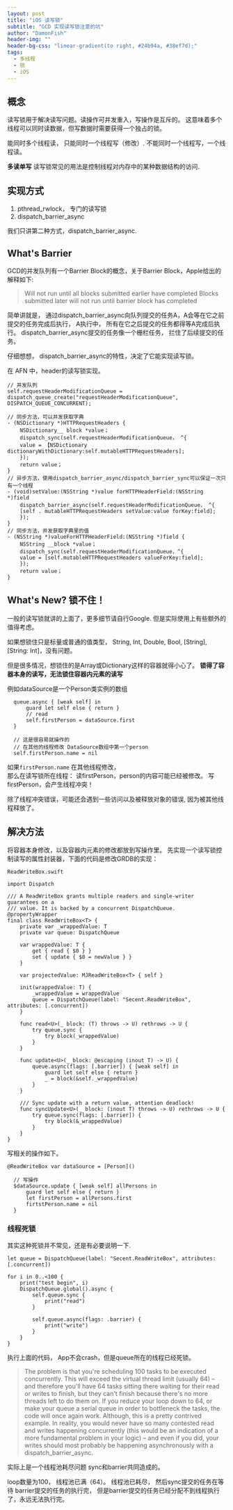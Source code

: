 ```yaml
---
layout: post
title: "iOS 读写锁"
subtitle: "GCD 实现读写锁注意的坑"
author: "DamonFish"
header-img: ""
header-bg-css: "linear-gradient(to right, #24b94a, #38ef7d);"
tags:
  - 多线程
  - 锁
  - iOS
---
```


## 概念

读写锁用于解决读写问题。读操作可并发重入，写操作是互斥的。
这意味着多个线程可以同时读数据，但写数据时需要获得一个独占的锁。

能同时多个线程读，
只能同时一个线程写（修改）.
不能同时一个线程写，一个线程读。

**多读单写**
读写锁常见的用法是控制线程对内存中的某种数据结构的访问.

## 实现方式

1. pthread_rwlock， 专门的读写锁
2. dispatch_barrier_async

我们只讲第二种方式，dispatch_barrier_async.

## What's Barrier

GCD的并发队列有一个Barrier Block的概念，关于Barrier Block，Apple给出的解释如下:

> Will not run until all blocks submitted earlier have completed
Blocks submitted later will not run until barrier block has completed

简单讲就是， 通过dispatch_barrier_async向队列提交的任务A，A会等在它之前提交的任务完成后执行，
A执行中， 所有在它之后提交的任务都得等A完成后执行。
dispatch_barrier_async提交的任务像一个栅栏任务， 拦住了后续提交的任务。

仔细想想， dispatch_barrier_async的特性，决定了它能实现读写锁。

在 AFN 中，header的读写锁实现。

```
// 并发队列
self.requestHeaderModificationQueue = dispatch_queue_create("requestHeaderModificationQueue", DISPATCH_QUEUE_CONCURRENT);

// 同步方法，可以并发获取字典
- (NSDictionary *)HTTPRequestHeaders {
    NSDictionary__ block *value；
    dispatch_sync(self.requestHeaderModificationQueue， ^{
    value = 【NSDictionary dictionaryWithDictionary:self.mutableHTTPRequestHeaders];
    });
    return value；
}
// 异步方法，使用dispatch_barrier_async/dispatch_barrier_sync可以保证一次只有一个线程
- (void)setValue:(NSString *)value forHTTPHeaderField:(NSString *)field
    dispatch_barrier_async(self.requestHeaderModificationQueue， ^{
    [self . mutableHTTPRequestHeaders setValue:value forKey:field];
    });
}
// 同步方法，并发获取字典里的值
- (NSString *)valueForHTTPHeaderField:(NSString *)field {
    NSString __block *value；
    dispatch_sync(self.requestHeaderModificationQueue，^{
    value = [self.mutableHTTPRequestHeaders valueForKey:field];
    });
    return value；
}

```

## What's New? 锁不住！

一般的读写锁就讲的上面了，更多细节请自行Google.
但是实际使用上有些额外的值得考虑。

如果想锁住只是标量或普通的值类型， String, Int, Double, Bool, [String], [String: Int]，没有问题。

但是很多情况，想锁住的是Array或Dictionary这样的容器就得小心了。
**锁得了容器本身的读写，无法锁住容器内元素的读写**

例如dataSource是一个Person类实例的数组
```
  queue.async { [weak self] in
      guard let self else { return }
      // read
      self.firstPerson = dataSource.first
  }
  
  // 这是很容易就操作的
  // 在其他的线程修改 DataSource数组中第一个person
  self.firstPerson.name = nil
```

如果`firstPerson.name` 在其他线程修改，  
那么在读写锁所在线程：
读firstPerson，person的内容可能已经被修改。
写firstPerson，会产生线程冲突！

除了线程冲突错误，可能还会遇到一些访问以及被释放对象的错误, 因为被其他线程释放了。

## 解决方法

将容器本身修改，以及容器内元素的修改都放到写操作里。
先实现一个读写锁控制读写的属性封装器，下面的代码是修改GRDB的实现：

`ReadWriteBox.swift`
```
import Dispatch

/// A ReadWriteBox grants multiple readers and single-writer guarantees on a
/// value. It is backed by a concurrent DispatchQueue.
@propertyWrapper
final class ReadWriteBox<T> {
    private var _wrappedValue: T
    private var queue: DispatchQueue
    
    var wrappedValue: T {
        get { read { $0 } }
        set { update { $0 = newValue } }
    }
    
    var projectedValue: MJReadWriteBox<T> { self }
    
    init(wrappedValue: T) {
        _wrappedValue = wrappedValue
        queue = DispatchQueue(label: "Secent.ReadWriteBox", attributes: [.concurrent])
    }
    
    func read<U>(_ block: (T) throws -> U) rethrows -> U {
        try queue.sync {
            try block(_wrappedValue)
        }
    }
    
    func update<U>(_ block: @escaping (inout T) -> U) {
        queue.async(flags: [.barrier]) { [weak self] in
            guard let self else { return }
            _ = block(&self._wrappedValue)
        }
    }
    
    /// Sync update with a return value, attention deadlock!
    func syncUpdate<U>(_ block: (inout T) throws -> U) rethrows -> U {
        try queue.sync(flags: [.barrier]) {
            try block(&_wrappedValue)
        }
    }
}
```

写相关的操作如下。
```
@ReadWriteBox var dataSource = [Person]()

  // 写操作
  $dataSource.update { [weak self] allPersons in
      guard let self else { return }
      let firstPerson = allPersons.first
      firtstPerson.name = nil
  }

```

### 线程死锁

其实这种死锁并不常见，还是有必要说明一下.

```
let queue = DispatchQueue(label: "Secent.ReadWriteBox", attributes: [.concurrent])

for i in 0..<100 {
    print("test begin", i)
    DispatchQueue.global().async {
        self.queue.sync {
            print("read")
        }
        
        self.queue.async(flags: .barrier) {
            print("write")
        }
    }
}
```
执行上面的代码， App不会crash，但是queue所在的线程已经死锁。

> The problem is that you're scheduling 100 tasks to be executed concurrently. This will exceed the virtual thread limit (usually 64) –
and therefore you'll have 64 tasks sitting there waiting for their read or writes to finish,
but they can't finish because there's no more threads left to do them on.
If you reduce your loop down to 64, or make your queue a serial queue in order to bottleneck the tasks, the code will once again work. 
Although, this is a pretty contrived example. In reality, you would never have so many contested read and writes happening 
concurrently (this would be an indication of a more fundamental problem in your logic) – and even if you did, your writes should most probably 
be happening asynchronously with a dispatch_barrier_async.

实际上是一个线程池耗尽问题
sync和barrier共同造成的。

loop数量为100， 线程池已满（64）。
线程池已耗尽， 然后sync提交的任务在等待 barrier提交的任务的执行完， 但是barrier提交的任务已经分配不到线程执行了，永远无法执行完。